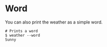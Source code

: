 # Word
You can also print the weather as a simple word.
```shell
# Prints a word
$ weather --word
Sunny
```
